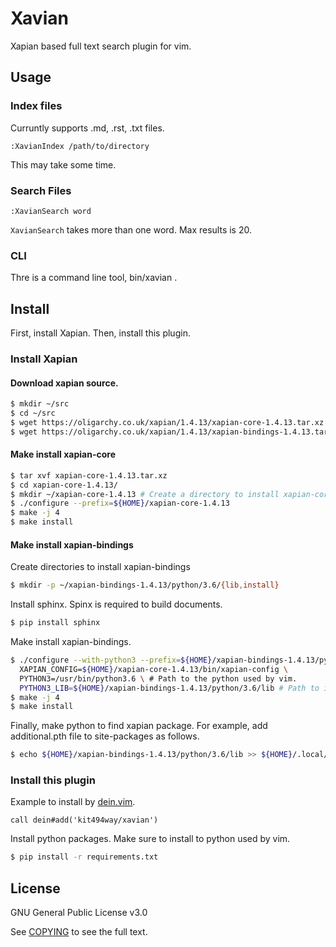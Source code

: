 # Xavian

Xapian based full text search plugin for vim.

## Usage

### Index files

Curruntly supports .md, .rst, .txt files.

```vim
:XavianIndex /path/to/directory
```

This may take some time.

### Search Files

```vim
:XavianSearch word
```

`XavianSearch` takes more than one word.
Max results is 20.

### CLI

Thre is a command line tool, bin/xavian .

## Install

First, install Xapian.
Then, install this plugin.

### Install Xapian

#### Download xapian source.

```sh
$ mkdir ~/src
$ cd ~/src
$ wget https://oligarchy.co.uk/xapian/1.4.13/xapian-core-1.4.13.tar.xz
$ wget https://oligarchy.co.uk/xapian/1.4.13/xapian-bindings-1.4.13.tar.xz
```

#### Make install xapian-core

```sh
$ tar xvf xapian-core-1.4.13.tar.xz
$ cd xapian-core-1.4.13/
$ mkdir ~/xapian-core-1.4.13 # Create a directory to install xapian-core.
$ ./configure --prefix=${HOME}/xapian-core-1.4.13
$ make -j 4
$ make install
```

#### Make install xapian-bindings

Create directories to install xapian-bindings

```sh
$ mkdir -p ~/xapian-bindings-1.4.13/python/3.6/{lib,install}
```

Install sphinx.
Spinx is required to build documents.

```sh
$ pip install sphinx
```

Make install xapian-bindings.

```sh
$ ./configure --with-python3 --prefix=${HOME}/xapian-bindings-1.4.13/python/3.6/install \
  XAPIAN_CONFIG=${HOME}/xapian-core-1.4.13/bin/xapian-config \
  PYTHON3=/usr/bin/python3.6 \ # Path to the python used by vim.
  PYTHON3_LIB=${HOME}/xapian-bindings-1.4.13/python/3.6/lib # Path to install xapian-binding for python
$ make -j 4
$ make install
```

Finally, make python to find xapian package.
For example, add additional.pth file to site-packages as follows.

```sh
$ echo ${HOME}/xapian-bindings-1.4.13/python/3.6/lib >> ${HOME}/.local/lib/python3.6/site-packages/additional.pth
```

### Install this plugin

Example to install by [dein.vim](https://github.com/Shougo/dein.vim).

```vim
call dein#add('kit494way/xavian')
```

Install python packages.
Make sure to install to python used by vim.

```sh
$ pip install -r requirements.txt
```

## License

GNU General Public License v3.0

See [COPYING](COPYING) to see the full text.
